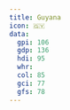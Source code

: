 ```yaml
---
title: Guyana
icon: 🇬🇾
data:
  gpi: 106
  gdp: 136
  hdi: 95
  whr:
  col: 85
  gci: 77
  gfs: 78
---
```

